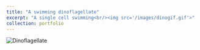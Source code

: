 ```yaml
---
title: "A swimming dinoflagellate"
excerpt: "A single cell swimming<br/><img src='/images/dinogif.gif'>"
collection: portfolio
---
```


![Dinoflagellate](dinogif.gif)
